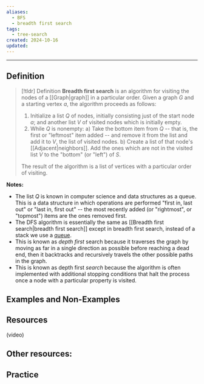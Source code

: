 ```yaml
---
aliases:
  - BFS
  - breadth first search
tags:
  - tree-search
created: 2024-10-16
updated:
---
```

---
## Definition 

> [!tldr] Definition
> **Breadth first search** is an algorithm for visiting the nodes of a [[Graph|graph]] in a particular order. Given a graph $G$ and a starting vertex $a$, the algorithm proceeds as follows: 
> 
> 1. Initialize a list $Q$ of nodes, initially consisting just of the start node $a$; and another list $V$ of visited nodes which is initially empty. 
> 2. While $Q$ is nonempty:
> 	a) Take the bottom item from $Q$ -- that is, the first or "leftmost" item added -- and remove it from the list and add it to $V$, the list of visited nodes. 
> 	b) Create a list of that node's [[Adjacent|neighbors]]. Add the ones which are not in the visited list $V$ to the "bottom" (or "left") of $S$. 
> 	
>The result of the algorithm is a list of vertices with a particular order of visiting. 

**Notes:**
- The list $Q$ is known in computer science and data structures as a queue. This is a data structure in which operations are performed "first in, last out" or "last in, first out" -- the most recently added (or "rightmost", or "topmost") items are the ones removed first. 
- The DFS algorithm is essentially the same as [[Breadth first search|breadth first search]] except in breadth first search, instead of a stack we use a [queue](https://www.geeksforgeeks.org/queue-data-structure/). 
- This is known as *depth first* search because it traverses the graph by moving as far in a single direction as possible before reaching a dead end, then it backtracks and recursively travels the other possible paths in the graph. 
- This is known as depth first *search* because the algorithm is often implemented with additional stopping conditions that halt the process once a node with a particular property is visited. 

## Examples and Non-Examples

## Resources 

(video)

Other resources: 
- 

## Practice 

